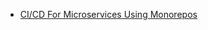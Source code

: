 
- [CI/CD For Microservices Using Monorepos](http://blog.shippable.com/ci/cd-of-microservices-using-mono-repos)
